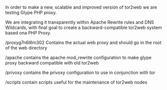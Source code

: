 In order to make a new, scalable and improved version 
of tor2web we are testing Glype PHP proxy.

We are integrating it transparently within Apache Rewrite 
rules and DNS Wildcards, with final goal to create a 
backward-compatible tor2web system based ona PHP Proxy. 

/proxyg7n6l6m302
Contains the actual web proxy and should go in the root of the
web directory

/apache
contains the apache mod_rewrite configuration to make glype proxy
backward compatible with old tor2web

/privoxy
contains the privoxy configuration to use in conjunction with tor

/scripts
contain scripts useful for the maintenance of tor2web nodes
